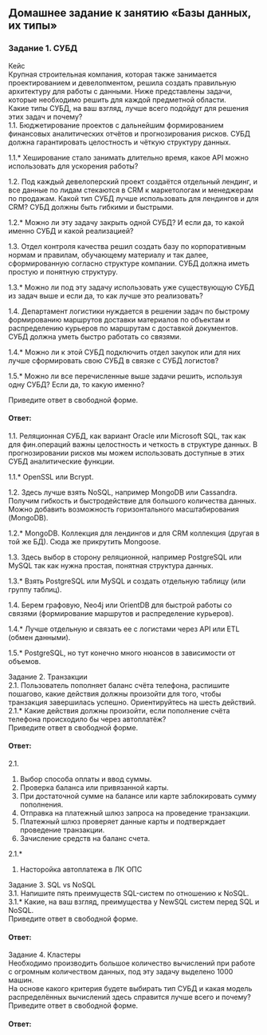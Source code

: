 ## Домашнее задание к занятию «Базы данных, их типы»  

### Задание 1. СУБД  
Кейс  
Крупная строительная компания, которая также занимается проектированием и девелопментом, решила создать правильную архитектуру для работы с данными. Ниже представлены задачи, которые необходимо решить для каждой предметной области.  
Какие типы СУБД, на ваш взгляд, лучше всего подойдут для решения этих задач и почему?  
1.1. Бюджетирование проектов с дальнейшим формированием финансовых аналитических отчётов и прогнозирования рисков. СУБД должна гарантировать целостность и чёткую структуру данных.  

1.1.* Хеширование стало занимать длительно время, какое API можно использовать для ускорения работы?  

1.2. Под каждый девелоперский проект создаётся отдельный лендинг, и все данные по лидам стекаются в CRM к маркетологам и менеджерам по продажам. Какой тип СУБД лучше использовать для лендингов и для CRM? СУБД должны быть гибкими и быстрыми.  

1.2.* Можно ли эту задачу закрыть одной СУБД? И если да, то какой именно СУБД и какой реализацией?  

1.3. Отдел контроля качества решил создать базу по корпоративным нормам и правилам, обучающему материалу и так далее, сформированную согласно структуре компании. СУБД должна иметь простую и понятную структуру.  

1.3.* Можно ли под эту задачу использовать уже существующую СУБД из задач выше и если да, то как лучше это реализовать?  

1.4. Департамент логистики нуждается в решении задач по быстрому формированию маршрутов доставки материалов по объектам и распределению курьеров по маршрутам с доставкой документов. СУБД должна уметь быстро работать со связями.  

1.4.* Можно ли к этой СУБД подключить отдел закупок или для них лучше сформировать свою СУБД в связке с СУБД логистов?  

1.5.* Можно ли все перечисленные выше задачи решить, используя одну СУБД? Если да, то какую именно?  

Приведите ответ в свободной форме.  

#### Ответ:  
1.1. Реляционная СУБД, как вариант Oracle или Microsoft SQL, так как для фин.операций важны целостность и четкость в структуре данных. В прогнозировании рисков мы можем использовать доступные в этих СУБД аналитические функции.  

1.1.* OpenSSL или Bcrypt.  

1.2. Здесь лучше взять NoSQL, например MongoDB или Cassandra. Получим гибкость и быстродействие для большого количества данных. Можно добавить возможность горизонтального масштабирования (MongoDB).  

1.2.* MongoDB. Коллекция для лендингов и для CRM коллекция (другая в той же БД). Сюда же прикрутить Mongoose.  

1.3. Здесь выбор в сторону реляционной, например PostgreSQL или MySQL так как нужна простая, понятная структура данных.  

1.3.* Взять PostgreSQL или MySQL и создать отдельную таблицу (или группу таблиц).  

1.4. Берем графовую, Neo4j или OrientDB для быстрой работы со связями (формирование маршрутов и распределение курьеров).  

1.4.* Лучше отдельную и связать ее с логистами через API или ETL (обмен данными).  

1.5.* PostgreSQL, но тут конечно много нюансов в зависимости от объемов.  


Задание 2. Транзакции  
2.1. Пользователь пополняет баланс счёта телефона, распишите пошагово, какие действия должны произойти для того, чтобы транзакция завершилась успешно. Ориентируйтесь на шесть действий.  
2.1.* Какие действия должны произойти, если пополнение счёта телефона происходило бы через автоплатёж?  
Приведите ответ в свободной форме.  

#### Ответ:  
2.1.   
1. Выбор способа оплаты и ввод суммы.  
2. Проверка баланса или привязанной карты.  
3. При достаточной сумме на балансе или карте заблокировать сумму пополнения.  
4. Отправка на платежный шлюз запроса на проведение транзакции.  
5. Платежный шлюз проверяет данные карты и подтверждает проведение транзакции.  
6. Зачисление средств на баланс счета.  

2.1.*   
1. Насторойка автоплатежа в ЛК ОПС

Задание 3. SQL vs NoSQL  
3.1. Напишите пять преимуществ SQL-систем по отношению к NoSQL.  
3.1.* Какие, на ваш взгляд, преимущества у NewSQL систем перед SQL и NoSQL.  
Приведите ответ в свободной форме.  

#### Ответ:  


Задание 4. Кластеры  
Необходимо производить большое количество вычислений при работе с огромным количеством данных, под эту задачу выделено 1000 машин.  
На основе какого критерия будете выбирать тип СУБД и какая модель распределённых вычислений здесь справится лучше всего и почему?  
Приведите ответ в свободной форме.  

#### Ответ:  
